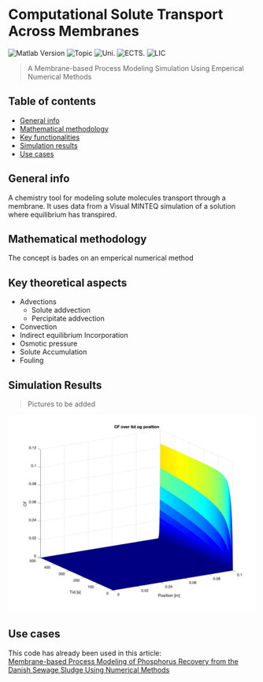 # Computational Solute Transport Across Membranes 
![Matlab Version][matlab-image] ![Topic][topic-image] ![Uni.][AAU-image] ![ECTS.][ECTS-image] ![LIC][LIC-image]
> A Membrane-based Process Modeling Simulation Using Emperical Numerical Methods

## Table of contents
* [General info](#general-info)
* [Mathematical methodology](#Mathematical-methodology)
* [Key functionalities](#Key-functionalities)
* [Simulation results](#Simulation-results)
* [Use cases](#Use-cases)


## General info
A chemistry tool for modeling solute molecules transport through a membrane. It uses data from a Visual MINTEQ simulation of a solution where equilibrium has transpired.

 
## Mathematical methodology
The concept is bades on an emperical numerical method

## Key theoretical aspects
* Advections
  * Solute addvection
  * Percipitate addvection
* Convection
* Indirect equilibrium Incorporation
* Osmotic pressure
* Solute Accumulation
* Fouling


## Simulation Results
> Pictures to be added

<img src="sim_images/General_overview.jpg" width="505" height="400">


## Use cases
This code has already been used in this article: <br />
[Membrane-based Process Modeling of Phosphorus Recovery from the Danish Sewage Sludge Using Numerical Methods](https://kbdk-aub.primo.exlibrisgroup.com/permalink/45KBDK_AUB/a7me0f/alma9921650701005762)



<!-- Markdown link & img dfn's -->
[matlab-image]: https://img.shields.io/badge/LNG-MATLAB_23.2-orange
[topic-image]: https://img.shields.io/badge/Topic-Integrated_Process_Modeling-green
[AAU-image]: https://img.shields.io/badge/Uni-AAU-blue
[ECTS-image]: https://img.shields.io/badge/ECTS-15-red
[LIC-image]: https://img.shields.io/badge/LIC-CC_BY--NC--SA-brown
